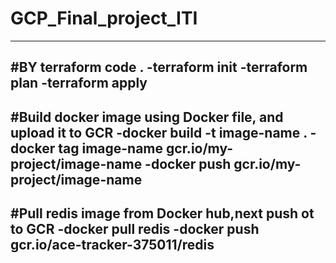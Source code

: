# GCP_Final_project_ITI
------------------------------------------------------------------------------
#BY terraform code .
-terraform init
-terraform plan
-terraform apply
------------------------------------------------------------------------------
#Build docker image using Docker file, and upload it to GCR
-docker build -t image-name .
-docker tag image-name gcr.io/my-project/image-name
-docker push gcr.io/my-project/image-name
-------------------------------------------------------------------------------
#Pull redis image from Docker hub,next push ot to GCR
-docker pull redis
-docker push gcr.io/ace-tracker-375011/redis
-------------------------------------------------------------------------------
